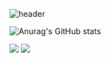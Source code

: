 ![header](https://capsule-render.vercel.app/api?type=Slice&color=auto&height=300&section=header&text=Hi%20MingiHub&fontSize=90)

![Anurag's GitHub stats](https://github-readme-stats.vercel.app/api?username=jungmg&count_private=true)

<a href="https://www.facebook.com/profile.php?id=100005521683482" target="_blank"><img src="https://img.shields.io/badge/FACEBOOK-1877F2?style=flat-square&logo=[Facebook]&logoColor=white"/></a> 
<a href="[https://www.instagram.com/m.ingi]" target="_blank"><img src="https://img.shields.io/badge/INSTARGRAM-E4405F?style=flat-square&logo=[Instagram]&logoColor=RED"/></a>

